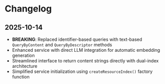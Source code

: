 # Changelog

## 2025-10-14

- **BREAKING**: Replaced identifier-based queries with text-based
  `QueryByContent` and `QueryByDescriptor` methods
- Enhanced service with direct LLM integration for automatic embedding
  generation
- Streamlined interface to return content strings directly with dual-index
  architecture
- Simplified service initialization using `createResourceIndex()` factory
  function
